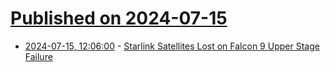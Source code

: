 # [Published on 2024-07-15](index.md)

* [2024-07-15, 12:06:00](https://soylentnews.org/article.pl?sid=24/07/14/0821222&from=rss) - [Starlink Satellites Lost on Falcon 9 Upper Stage Failure](https://soylentnews.org/article.pl?sid=24/07/14/0821222&from=rss)
